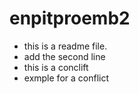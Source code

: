 # enpitproemb2

- this is a readme file.
- add the second line
- this is a conclift
- exmple for a conflict
